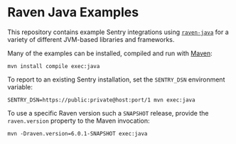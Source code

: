 Raven Java Examples
===================

This repository contains example Sentry integrations using
[`raven-java`][raven-java] for a variety of different JVM-based libraries and
frameworks.

Many of the examples can be installed, compiled and run with [Maven][maven]:

    mvn install compile exec:java

To report to an existing Sentry installation, set the `SENTRY_DSN` environment
variable:

    SENTRY_DSN=https://public:private@host:port/1 mvn exec:java

To use a specific Raven version such a `SNAPSHOT` release, provide the
`raven.version` property to the Maven invocation:

    mvn -Draven.version=6.0.1-SNAPSHOT exec:java

[maven]: http://maven.apache.org/
[raven-java]: https://github.com/getsentry/raven-java
